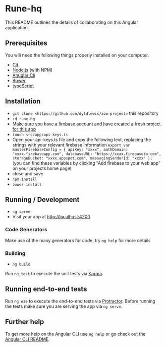 # Rune-hq

This README outlines the details of collaborating on this Angular application.

## Prerequisites

You will need the following things properly installed on your computer.

* [Git](https://git-scm.com/)
* [Node.js](https://nodejs.org/) (with NPM)
* [Anuglar Cli](https://angularjs.org)
* [Bower](https://www.learnhowtoprogram.com/javascript/modern-js-apps/introducing-bower)
* [typeScript](https://www.learnhowtoprogram.com/javascript/angular-js/typescript-introduction-and-installation)

## Installation
* `git clone <https://github.com/dyldlewis/zoo-project>` this repository
* `cd rune-hq`
* [Make sure you have a firebase account and have created a fresh project for this app](https://firebase.google.com/)
* `touch src/app/api-keys.ts`
* Open your api-keys.ts file and copy the following text, replacing the strings with your relevant firebase information
`export var masterFirebaseConfig = {
    apiKey: "xxxx",
    authDomain: "xxxx.firebaseapp.com",
    databaseURL: "https://xxxx.firebaseio.com",
    storageBucket: "xxxx.appspot.com",
    messagingSenderId: "xxxx"
  };` (you can find these variables by clicking "Add firebase to your web app" on your projects home page)
* close and save
* `npm install`
* `bower install`

## Running / Development

* `ng serve`
* Visit your app at [http://localhost:4200](http://localhost:4200).

### Code Generators

Make use of the many generators for code, try `ng help` for more details

### Building

* `ng build`

Run `ng test` to execute the unit tests via [Karma](https://karma-runner.github.io).

## Running end-to-end tests

Run `ng e2e` to execute the end-to-end tests via [Protractor](http://www.protractortest.org/).
Before running the tests make sure you are serving the app via `ng serve`.

## Further help

To get more help on the Angular CLI use `ng help` or go check out the [Angular CLI README](https://github.com/angular/angular-cli/blob/master/README.md).
